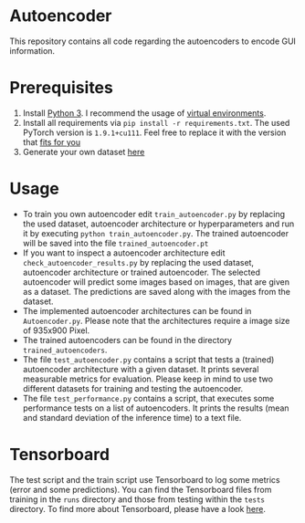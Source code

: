 # Autoencoder

This repository contains all code regarding the autoencoders to encode GUI information.

# Prerequisites

1. Install [Python 3](https://www.python.org/downloads/). I recommend the usage of [virtual environments](https://docs.python.org/3/library/venv.html).
2. Install all requirements via `pip install -r requirements.txt`. The used PyTorch version is `1.9.1+cu111`.
Feel free to replace it with the version that [fits for you](https://pytorch.org/get-started/locally/)
3. Generate your own dataset [here](https://github.com/research-manuscripts/MA_Felix_Rittler/tree/main/jadx_mock)

# Usage
- To train you own autoencoder edit `train_autoencoder.py` by replacing the used dataset, autoencoder architecture or hyperparameters and run it by executing
`python train_autoencoder.py`. The trained autoencoder will be saved into the file `trained_autoencoder.pt`
- If you want to inspect a autoencoder architecture edit `check_autoencoder_results.py` by replacing the used dataset, autoencoder architecture or trained autoencoder. The selected autoencoder will predict some images based on images, that are given as a dataset. The predictions are saved along with the images from the dataset.
- The implemented autoencoder architectures can be found in `Autoencoder.py`. Please note that the architectures require a image size of 935x900 Pixel.
- The trained autoencoders can be found in the directory `trained_autoencoders`.
- The file `test_autoencoder.py` contains a script that tests a (trained) autoencoder architecture with a given dataset. It prints several measurable metrics for evaluation. Please keep in mind to use two different datasets for training and testing the autoencoder.
- The file `test_performance.py` contains a script, that executes some performance tests on a list of autoencoders. It prints the results (mean and standard deviation of the inference time) to a text file.
# Tensorboard
The test script and the train script use Tensorboard to log some metrics (error and some predictions). You can find the Tensorboard files from training in the `runs` directory and those from testing within the `tests` directory. To find more about Tensorboard, please have a look [here](https://pytorch.org/tutorials/recipes/recipes/tensorboard_with_pytorch.html).

